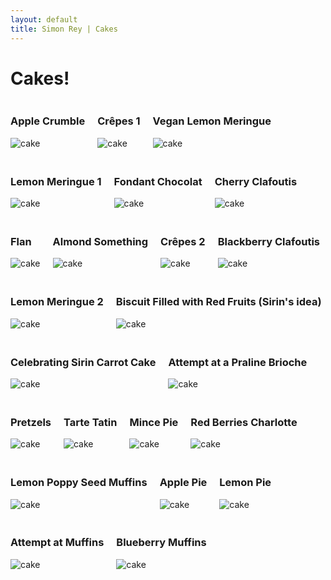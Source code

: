 ```yaml
---
layout: default
title: Simon Rey | Cakes
---
```


<style>
.cakes-wrap {
    display: flex;
    gap: 20px;
    flex-wrap: wrap;
}
.cake-wrap {
    display: flex;
    flex-direction: column;
    justify-content: center;
    align-content: center;
}
</style>

<h1>Cakes!</h1>

<div class="cakes-wrap">
<div class="cake-wrap">
<h3>Apple Crumble</h3>
<img src="https://staff.science.uva.nl/u.endriss/cakes/cake.2019.11.18.jpg" alt="cake" style="max-height: 25vh;">
</div>
<div class="cake-wrap">
<h3>Crêpes 1</h3>
<img src="https://staff.science.uva.nl/u.endriss/cakes/cake.2019.12.05.jpg" alt="cake" style="max-height: 25vh;">
</div>
<div class="cake-wrap">
<h3>Vegan Lemon Meringue</h3>
<img src="https://staff.science.uva.nl/u.endriss/cakes/cake.2020.02.05.jpg" alt="cake" style="max-height: 25vh;">
</div>
<div class="cake-wrap">
<h3>Lemon Meringue 1</h3>
<img src="https://staff.science.uva.nl/u.endriss/cakes/cake.2020.03.19.jpg" alt="cake" style="max-height: 25vh;">
</div>
<div class="cake-wrap">
<h3>Fondant Chocolat</h3>
<img src="https://staff.science.uva.nl/u.endriss/cakes/cake.2020.05.19.jpg" alt="cake" style="max-height: 25vh;">
</div>
<div class="cake-wrap">
<h3>Cherry Clafoutis</h3>
<img src="https://staff.science.uva.nl/u.endriss/cakes/cake.2020.09.09.jpg" alt="cake" style="max-height: 25vh;">
</div>
<div class="cake-wrap">
<h3>Flan</h3>
<img src="https://staff.science.uva.nl/u.endriss/cakes/cake.2020.10.27.png" alt="cake" style="max-height: 25vh;">
</div>
<div class="cake-wrap">
<h3>Almond Something</h3>
<img src="https://staff.science.uva.nl/u.endriss/cakes/cake.2020.12.16.png" alt="cake" style="max-height: 25vh;">
</div>
<div class="cake-wrap">
<h3>Crêpes 2</h3>
<img src="https://staff.science.uva.nl/u.endriss/cakes/cake.2021.02.10.jpg" alt="cake" style="max-height: 25vh;">
</div>
<div class="cake-wrap">
<h3>Blackberry Clafoutis</h3>
<img src="https://staff.science.uva.nl/u.endriss/cakes/cake.2021.04.21.jpg" alt="cake" style="max-height: 25vh;">
</div>
<div class="cake-wrap">
<h3>Lemon Meringue 2</h3>
<img src="https://staff.science.uva.nl/u.endriss/cakes/cake.2021.06.16.jpg" alt="cake" style="max-height: 25vh;">
</div>
<div class="cake-wrap">
<h3>Biscuit Filled with Red Fruits (Sirin's idea)</h3>
<img src="https://staff.science.uva.nl/u.endriss/cakes/cake.2021.09.15.jpg" alt="cake" style="max-height: 25vh;">
</div>
<div class="cake-wrap">
<h3>Celebrating Sirin Carrot Cake</h3>
<img src="https://staff.science.uva.nl/u.endriss/cakes/cake.2021.11.24.jpg" alt="cake" style="max-height: 25vh;">
</div>
<div class="cake-wrap">
<h3>Attempt at a Praline Brioche</h3>
<img src="https://staff.science.uva.nl/u.endriss/cakes/cake.2022.02.02.jpg" alt="cake" style="max-height: 25vh;">
</div>
<div class="cake-wrap">
<h3>Pretzels</h3>
<img src="https://staff.science.uva.nl/u.endriss/cakes/cake.2022.04.06.jpg" alt="cake" style="max-height: 25vh;">
</div>
<div class="cake-wrap">
<h3>Tarte Tatin</h3>
<img src="https://staff.science.uva.nl/u.endriss/cakes/cake.2022.05.11.jpg" alt="cake" style="max-height: 25vh;">
</div>
<div class="cake-wrap">
<h3>Mince Pie</h3>
<img src="https://staff.science.uva.nl/u.endriss/cakes/cake.2022.11.29.jpg" alt="cake" style="max-height: 25vh;">
</div>
<div class="cake-wrap">
<h3>Red Berries Charlotte</h3>
<img src="https://staff.science.uva.nl/u.endriss/cakes/cake.2023.01.25.jpg" alt="cake" style="max-height: 25vh;">
</div>
<div class="cake-wrap">
<h3>Lemon Poppy Seed Muffins</h3>
<img src="https://staff.science.uva.nl/u.endriss/cakes/cake.2023.05.03.jpg" alt="cake" style="max-height: 25vh;">
</div>
<div class="cake-wrap">
<h3>Apple Pie</h3>
<img src="https://staff.science.uva.nl/u.endriss/cakes/cake.2023.11.30.jpg" alt="cake" style="max-height: 25vh;">
</div>
<div class="cake-wrap">
<h3>Lemon Pie</h3>
<img src="https://staff.science.uva.nl/u.endriss/cakes/cake.2024.01.24.jpg" alt="cake" style="max-height: 25vh;">
</div>
<div class="cake-wrap">
<h3>Attempt at Muffins</h3>
<img src="https://staff.science.uva.nl/u.endriss/cakes/cake.2024.02.21.jpg" alt="cake" style="max-height: 25vh;">
</div>
<div class="cake-wrap">
<h3>Blueberry Muffins</h3>
<img src="https://staff.science.uva.nl/u.endriss/cakes/cake.2024.06.26.jpg" alt="cake" style="max-height: 25vh;">
</div>
</div>